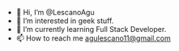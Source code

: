 - 👋 Hi, I’m @LescanoAgu
- 👀 I’m interested in geek stuff.
- 🌱 I’m currently learning Full Stack Developer.
- 📫 How to reach me agulescano11@gmail.com

